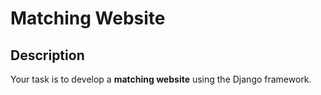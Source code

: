 # Matching Website

## Description 	
Your	task	is	to	develop	a	**matching	website**	using	the	Django	framework.	
